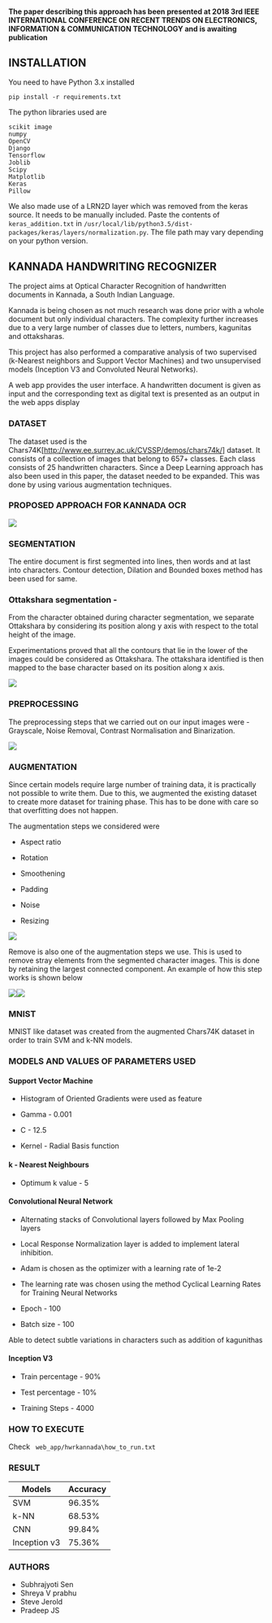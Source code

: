 #### The paper describing this approach has been presented at 2018 3rd IEEE INTERNATIONAL CONFERENCE ON RECENT TRENDS ON ELECTRONICS, INFORMATION & COMMUNICATION TECHNOLOGY and is awaiting publication

## INSTALLATION

You need to have Python 3.x installed

`pip install -r requirements.txt`

The python libraries used are

```
scikit image
numpy
OpenCV
Django
Tensorflow
Joblib
Scipy
Matplotlib
Keras
Pillow
```
We also made use of a LRN2D layer which was removed from the keras source. It needs to be manually included.
Paste the contents of `keras_addition.txt` in `/usr/local/lib/python3.5/dist-packages/keras/layers/normalization.py`. The file path may vary depending on your python version.
  
## KANNADA HANDWRITING RECOGNIZER

The project aims at Optical Character Recognition of handwritten documents in Kannada, a South Indian Language.

Kannada is being chosen as not much research was done prior with a whole document but only individual characters. The complexity further increases due to a very large number of classes due to letters, numbers, kagunitas and ottaksharas.

This project has also performed a comparative analysis of two supervised (k-Nearest neighbors and Support Vector Machines) and two unsupervised models (Inception V3 and Convoluted Neural Networks).

A web app provides the user interface. A handwritten document is given as input and the corresponding text as digital text is presented as an output in the web apps display

### DATASET

The dataset used is the Chars74K[http://www.ee.surrey.ac.uk/CVSSP/demos/chars74k/] dataset. It consists of a collection of images that belong to 657+ classes. Each class consists of 25 handwritten characters. Since a Deep Learning approach has also been used in this paper, the dataset needed to be expanded. This was done by using various augmentation techniques.

### PROPOSED APPROACH FOR KANNADA OCR

![](https://lh4.googleusercontent.com/4XyG2Tl-WNNUJYMD_s9sYxBajJYkqray6UP7rL9a2cYKoQm2F1n6U23QKMnYdEaqveAl5p5HsT_z6wENp63qyO9ROQqNXY908mQitX8CIgbtaFu42sl70ZYbPe_MEsvRcPpXAWMf)

### SEGMENTATION

The entire document is first segmented into lines, then words and at last into characters. Contour detection, Dilation and Bounded boxes method has been used for same.


### Ottakshara segmentation -

From the character obtained during character segmentation, we separate Ottakshara by considering its position along y axis with respect to the total height of the image.

Experimentations proved that all the contours that lie in the lower of the images could be considered as Ottakshara. The ottakshara identified is then mapped to the base character based on its position along x axis.

![](https://lh3.googleusercontent.com/u0sUSXn6Cn6jHld_D32P-01qEomqk8Yid5nT4CNHDeBpRMVhua_dLjFLJsrztdywN05AvGjKE6npY2RbCAL9cBlKPvbUmU9nOfN8GhOJPTY0BcdK0aq7cyOqvgBWqGY5sSNcqxBH)

### PREPROCESSING

The preprocessing steps that we carried out on our input images were - Grayscale, Noise Removal, Contrast Normalisation and Binarization.

![](https://lh5.googleusercontent.com/iLnVNrrp-dCNDu10glCeM-Me9So2JNtazPhAyDJihYS8jhlyx8BQYuJldK_EMl_HAr3DtcB7oG_tf38b-_NnJDotCxNZ48OKhpfC_3WL0wOVyvYyUdjAE0YdED0R5i_1W8SRxT3g)

### AUGMENTATION

Since certain models require large number of training data, it is practically not possible to write them. Due to this, we augmented the existing dataset to create more dataset for training phase. This has to be done with care so that overfitting does not happen.

The augmentation steps we considered were

-   Aspect ratio
    
-   Rotation
    
-   Smoothening
    
-   Padding
    
-   Noise
    
-   Resizing

![](https://lh4.googleusercontent.com/71bBj5oJ9LwygGo4ECZXlrQICDKZHqUE2zCyZ_744wtptWU2HROs8iVW8lOaOdj5m_LbVJ-gQziZ2ZVFiFKgzyJ0KqoQgUNwiclmfYFPhRebxRX3Sd8W3zNYvg-6mjZH1pFgias2)

Remove is also one of the augmentation steps we use. This is used to remove stray elements from the segmented character images. This is done by retaining the largest connected component. An example of how this step works is shown below

  

![](https://lh5.googleusercontent.com/jNZICq70K6w6sgYrc17XAm8RTnkfSrXCzGkN-zu-SqPu5C7CX5nHosgREVBHqN8GswSyLJpxR50lp_phCBxJkDqtnaPxrxIkatQVcZsWNULrzkJYBG7DUK4-ADwZ0gN7ZbmOqB3A)![](https://lh5.googleusercontent.com/xeNAQ0-1a36GuYdp5U2hcp8te8zozEaHJThcktsm10ADY_EUsWVaLmR0gyzrn5tpk_MfdHh2Xdh08ahblE9zQzE8YxWbhQwK8gO6zvVnKQ5fPp88nfwv1ZAaoUUy_oEOmVjHauLm)


### MNIST

MNIST like dataset was created from the augmented Chars74K dataset in order to train SVM and k-NN models.

### MODELS  AND VALUES OF PARAMETERS USED

#### Support Vector Machine

-   Histogram of Oriented Gradients were used as feature
    
-   Gamma - 0.001
    
-   C - 12.5
    
-   Kernel - Radial Basis function
    
#### k - Nearest Neighbours

-   Optimum k value - 5
    

#### Convolutional Neural Network

-   Alternating stacks of Convolutional layers followed by Max Pooling layers
    
-   Local Response Normalization layer is added to implement lateral inhibition.
    
-   Adam is chosen as the optimizer with a learning rate of 1e-2​
    
-   The learning rate was chosen using the method Cyclical Learning Rates for Training Neural Networks
    
-   Epoch - 100
    
-   Batch size - 100
    


Able to detect subtle variations in characters such as addition of kagunithas

  

#### Inception V3

-   Train percentage - 90%
    
-   Test percentage - 10%
    
-   Training Steps - 4000
    

### HOW TO EXECUTE

Check  ` web_app/hwrkannada\how_to_run.txt`


### RESULT

|Models |Accuracy |
|---|---|
| SVM| 96.35%|
| k-NN| 68.53%|
| CNN| 99.84%|
| Inception v3|75.36%|

### AUTHORS
- Subhrajyoti Sen
- Shreya V prabhu
- Steve Jerold
- Pradeep JS

